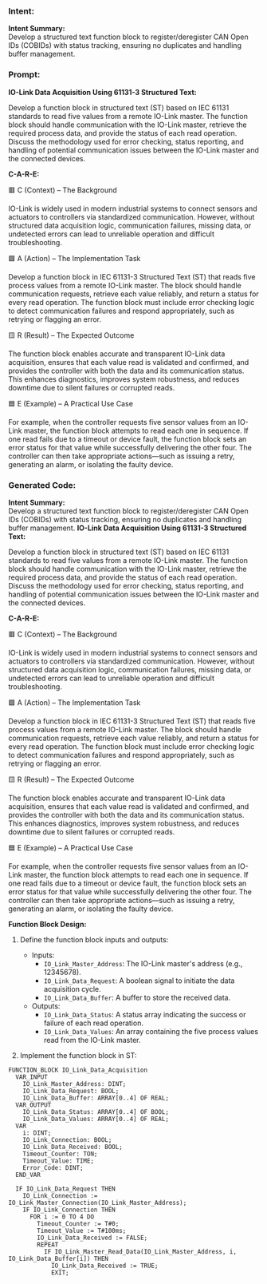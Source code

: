 ### Intent:
**Intent Summary:**  
Develop a structured text function block to register/deregister CAN Open IDs (COBIDs) with status tracking, ensuring no duplicates and handling buffer management.

### Prompt:
**IO-Link Data Acquisition Using 61131-3 Structured Text:**

Develop a function block in structured text (ST) based on IEC 61131 standards to read five values from a remote IO-Link master. The function block should handle communication with the IO-Link master, retrieve the required process data, and provide the status of each read operation. Discuss the methodology used for error checking, status reporting, and handling of potential communication issues between the IO-Link master and the connected devices.

**C-A-R-E:**

🟥 C (Context) – The Background

IO-Link is widely used in modern industrial systems to connect sensors and actuators to controllers via standardized communication. However, without structured data acquisition logic, communication failures, missing data, or undetected errors can lead to unreliable operation and difficult troubleshooting.

🟩 A (Action) – The Implementation Task

Develop a function block in IEC 61131-3 Structured Text (ST) that reads five process values from a remote IO-Link master. The block should handle communication requests, retrieve each value reliably, and return a status for every read operation. The function block must include error checking logic to detect communication failures and respond appropriately, such as retrying or flagging an error.

🟨 R (Result) – The Expected Outcome

The function block enables accurate and transparent IO-Link data acquisition, ensures that each value read is validated and confirmed, and provides the controller with both the data and its communication status. This enhances diagnostics, improves system robustness, and reduces downtime due to silent failures or corrupted reads.

🟦 E (Example) – A Practical Use Case

For example, when the controller requests five sensor values from an IO-Link master, the function block attempts to read each one in sequence. If one read fails due to a timeout or device fault, the function block sets an error status for that value while successfully delivering the other four. The controller can then take appropriate actions—such as issuing a retry, generating an alarm, or isolating the faulty device.

### Generated Code:
**Intent Summary:**  
Develop a structured text function block to register/deregister CAN Open IDs (COBIDs) with status tracking, ensuring no duplicates and handling buffer management.
**IO-Link Data Acquisition Using 61131-3 Structured Text:**

Develop a function block in structured text (ST) based on IEC 61131 standards to read five values from a remote IO-Link master. The function block should handle communication with the IO-Link master, retrieve the required process data, and provide the status of each read operation. Discuss the methodology used for error checking, status reporting, and handling of potential communication issues between the IO-Link master and the connected devices.

**C-A-R-E:**

🟥 C (Context) – The Background

IO-Link is widely used in modern industrial systems to connect sensors and actuators to controllers via standardized communication. However, without structured data acquisition logic, communication failures, missing data, or undetected errors can lead to unreliable operation and difficult troubleshooting.

🟩 A (Action) – The Implementation Task

Develop a function block in IEC 61131-3 Structured Text (ST) that reads five process values from a remote IO-Link master. The block should handle communication requests, retrieve each value reliably, and return a status for every read operation. The function block must include error checking logic to detect communication failures and respond appropriately, such as retrying or flagging an error.

🟨 R (Result) – The Expected Outcome

The function block enables accurate and transparent IO-Link data acquisition, ensures that each value read is validated and confirmed, and provides the controller with both the data and its communication status. This enhances diagnostics, improves system robustness, and reduces downtime due to silent failures or corrupted reads.

🟦 E (Example) – A Practical Use Case

For example, when the controller requests five sensor values from an IO-Link master, the function block attempts to read each one in sequence. If one read fails due to a timeout or device fault, the function block sets an error status for that value while successfully delivering the other four. The controller can then take appropriate actions—such as issuing a retry, generating an alarm, or isolating the faulty device.

**Function Block Design:**

1. Define the function block inputs and outputs:
   - Inputs:
     - `IO_Link_Master_Address`: The IO-Link master's address (e.g., 12345678).
     - `IO_Link_Data_Request`: A boolean signal to initiate the data acquisition cycle.
     - `IO_Link_Data_Buffer`: A buffer to store the received data.
   - Outputs:
     - `IO_Link_Data_Status`: A status array indicating the success or failure of each read operation.
     - `IO_Link_Data_Values`: An array containing the five process values read from the IO-Link master.

2. Implement the function block in ST:

```
FUNCTION_BLOCK IO_Link_Data_Acquisition
  VAR_INPUT
    IO_Link_Master_Address: DINT;
    IO_Link_Data_Request: BOOL;
    IO_Link_Data_Buffer: ARRAY[0..4] OF REAL;
  VAR_OUTPUT
    IO_Link_Data_Status: ARRAY[0..4] OF BOOL;
    IO_Link_Data_Values: ARRAY[0..4] OF REAL;
  VAR
    i: DINT;
    IO_Link_Connection: BOOL;
    IO_Link_Data_Received: BOOL;
    Timeout_Counter: TON;
    Timeout_Value: TIME;
    Error_Code: DINT;
  END_VAR

  IF IO_Link_Data_Request THEN
    IO_Link_Connection := IO_Link_Master_Connection(IO_Link_Master_Address);
    IF IO_Link_Connection THEN
      FOR i := 0 TO 4 DO
        Timeout_Counter := T#0;
        Timeout_Value := T#100ms;
        IO_Link_Data_Received := FALSE;
        REPEAT
          IF IO_Link_Master_Read_Data(IO_Link_Master_Address, i, IO_Link_Data_Buffer[i]) THEN
            IO_Link_Data_Received := TRUE;
            EXIT;
